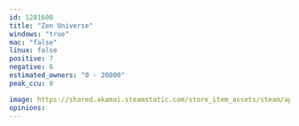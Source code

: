 ```yaml
---
id: 1281600
title: "Zen Universe"
windows: "true"
mac: "false"
linux: false
positive: 7
negative: 6
estimated_owners: "0 - 20000"
peak_ccu: 0

image: https://shared.akamai.steamstatic.com/store_item_assets/steam/apps/1281600/header.jpg?t=1589455219
opinions:
---
```


